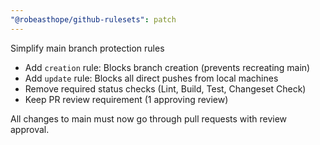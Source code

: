 ```yaml
---
"@robeasthope/github-rulesets": patch
---
```


Simplify main branch protection rules

- Add `creation` rule: Blocks branch creation (prevents recreating main)
- Add `update` rule: Blocks all direct pushes from local machines
- Remove required status checks (Lint, Build, Test, Changeset Check)
- Keep PR review requirement (1 approving review)

All changes to main must now go through pull requests with review approval.
